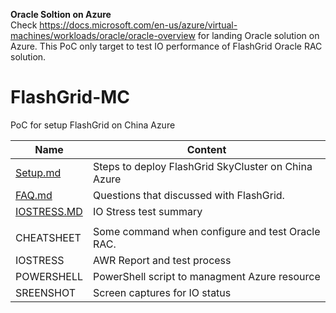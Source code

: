 **Oracle Soltion on Azure**  
   Check https://docs.microsoft.com/en-us/azure/virtual-machines/workloads/oracle/oracle-overview for landing Oracle solution on Azure. This PoC only target to test IO performance of FlashGrid Oracle RAC solution.

# FlashGrid-MC
PoC for setup FlashGrid on China Azure

|  Name                             | Content   |
|  ----                             | ----      |
|  [Setup.md](./Setup.md)           | Steps to deploy FlashGrid SkyCluster on China Azure   |
|  [FAQ.md](./FAQ.md)               | Questions that discussed with FlashGrid.   |
|  [IOSTRESS.MD](./IOStress.md)     | IO Stress test summary   |
|                                   |                      |
|  CHEATSHEET                       | Some command when configure and test Oracle RAC.   |
|  IOSTRESS                         | AWR Report and test process   |
|  POWERSHELL                       | PowerShell script to managment Azure resource   |
|  SREENSHOT                        | Screen captures for IO status   |